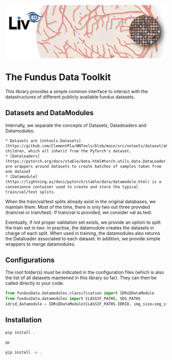 ![header](imgs/header.png)


# The Fundus Data Toolkit

This library provides a simple common interface to interact with the datastructures of different publicly available fundus datasets.


## Datasets and DataModules

Internally, we separate the concepts of Datasets, Datadoaders and Datamodules.

    * Datasets are [nntools.Datasets](https://github.com/ClementPla/NNTools/blob/main/src/nntools/dataset/abstract_image_dataset.py) children, which all inherit from the PyTorch's dataset.
    * [Dataloaders](https://pytorch.org/docs/stable/data.html#torch.utils.data.DataLoader) are wrappers around datasets to create batches of samples taken from one dataset
    * [Datamodule](https://lightning.ai/docs/pytorch/stable/data/datamodule.html) is a convenience container used to create and store the typical train/val/test splits. 

When the train/val/test splits already exist in the original databases, we maintain them. Most of the time, there is only two out three provided (train/val or train/test).  If train/val is provided, we consider val as test.

Eventually, if not proper validation set exists, we provide an option to split the train set in two. In practise, the datamodule creates the datasets in charge of each split. When used in training, the datamodules also returns the Dataloader associated to each dataset. In addition, we provide simple wrappers to merge datamodules.

## Configurations

The root folder(s) must be indicated in the configuration files (which is also the list of all datasets maintened in this library so far). 
They can then be called directly in your code:

```python
from fundusData.datamodules.classification import IDRiDDataModule
from fundusData.datamodules import CLASSIF_PATHS, SEG_PATHS
idrid_datamodule = IDRiDDataModule(CLASSIF_PATHS.IDRID, img_size=img_size, batch_size=8).setup_all()
```

## Installation

```bash
pip install .
```

or
```bash
pip install -e .
```